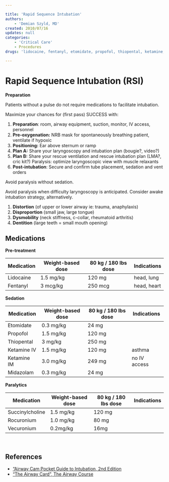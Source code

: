```yaml
---

title: 'Rapid Sequence Intubation'
authors:
    - 'Demian Szyld, MD'
created: 2010/07/16
updates: null
categories:
    - 'Critical Care'
    - Procedures
drugs: 'lidocaine, fentanyl, etomidate, propofol, thiopental, ketamine, midazolam, Succinylcholine, Rocuronium, Vecuronium'

---
```




# Rapid Sequence Intubation (RSI)

**Preparation**

Patients without a pulse do not require medications to facilitate intubation. 

Maximize your chances for (first pass) SUCCESS with:

1.  **Preparation**: room, airway equipment, suction, monitor, IV access, personnel 
2.  **Pre-oxygenation:** NRB mask for spontaneously breathing patient, ventilate if hypoxic 
3.  **Positioning:** Ear above sternum or ramp
4.  **Plan A:** Share your laryngoscopy and intubation plan (bougie?, video?)
5.  **Plan B:** Share your rescue ventilation and rescue intubation plan (LMA?, cric kit?) Paralysis: optimize laryngoscopic view with muscle relaxants
6.  **Post-intubation**: Secure and confirm tube placement, sedation and vent orders

Avoid paralysis without sedation.

Avoid paralysis when difficulty laryngoscopy is anticipated. Consider awake intubation strategy, alternatively.

1.  **Distortion** (of upper or lower airway ie: trauma, anaphylaxis) 
2.  **Disproportion** (small jaw, large tongue)
3.  **Dysmobility** (neck stiffness, c-collar, rheumatoid arthritis) 
4.  **Dentition** (large teeth = small mouth opening)

## Medications

**Pre-treatment**

| Medication    | Weight-based dose | 80 kg / 180 lbs dose  | Indications             |
|---------------|-------------------|-----------------------|-------------------------|
| <span class="drug">Lidocaine</span>     | 1.5 mg/kg         | 120 mg                | head, lung              |
| <span class="drug">Fentanyl</span>      | 3 mcg/kg          | 250 mcg               | head, heart             |

**Sedation**

| Medication    | Weight-based dose | 80 kg / 180 lbs dose  | Indications             |
|---------------|-------------------|-----------------------|-------------------------|
| <span class="drug">Etomidate</span>   | 0.3 mg/kg | 24 mg   |  |
| <span class="drug">Propofol</span>    | 1.5 mg/kg | 120 mg  |  |
| <span class="drug">Thiopental</span>  | 3 mg/kg   | 250 mg  |  |
| <span class="drug">Ketamine IV</span>    | 1.5 mg/kg | 120 mg  | asthma |
| <span class="drug">Ketamine IM</span>    | 3.0 mg/kg | 249 mg  | no IV access |
| <span class="drug">Midazolam</span>   | 0.3 mg/kg | 24 mg   |  |

**Paralytics**

| Medication    | Weight-based dose | 80 kg / 180 lbs dose  | Indications             |
|---------------|-------------------|-----------------------|-------------------------|
| <span class="drug">Succinylcholine</span>   | 1.5 mg/kg   | 120 mg | |
| <span class="drug">Rocuronium</span>        | 1.0 mg/kg   | 80 mg | |
| <span class="drug">Vecuronium</span>        | 0.2mg/kg    | 16mg | |

 

## References

-   [“Airway Cam Pocket Guide to Intubation, 2nd Edition](http://airwaycam.com)
-   [“The Airway Card”, The Airway Course](http://www.theairwaysite.com)
